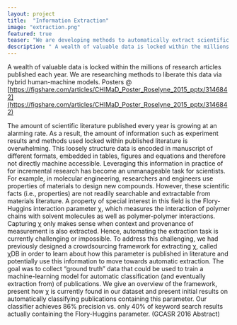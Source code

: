 ```yaml
---
layout: project
title:  "Information Extraction"
image: "extraction.png"
featured: true
teaser: "We are developing methods to automatically extract scientific facts burried in scientific publications"
description: " A wealth of valuable data is locked within the millions of research articles published each year. We are researching methods to liberate this data via hybrid human-machine models."
---
```

A wealth of valuable data is locked within the millions of research articles published each year. We are researching methods to liberate this data via hybrid human-machine models.
Posters @ [https://figshare.com/articles/CHIMaD_Poster_Roselyne_2015_pptx/3146842](https://figshare.com/articles/CHIMaD_Poster_Roselyne_2015_pptx/3146842)

The amount of scientific literature published every year is growing at an alarming rate. As a result, the amount of information such as experiment results and methods used locked within published literature is overwhelming. This loosely structure data is encoded in manuscript of different formats, embedded in tables, figures and equations and therefore not directly machine accessible. Leveraging this information in practice of for incremental research has become an unmanageable task for scientists. For example, in molecular engineering, researchers and engineers use properties of materials to design new compounds. However, these scientific facts (i.e., properties) are not readily searchable and extractable from materials literature. A property of special interest in this field is the Flory-Huggins interaction parameter χ, which measures the interaction of polymer chains with solvent molecules as well as polymer-polymer interactions. Capturing χ only makes sense when context and provenance of measurement is also extracted. Hence, automating the extraction task is currently challenging or impossible. To address this challenging, we had previously designed a crowdsourcing framework for extracting χ, called χDB in order to learn about how this parameter is published in literature and potentially use this information to move towards automatic extraction. The goal was to collect “ground truth” data that could be used to train a machine-learning model for automatic classification (and eventually extraction from) of publications. We give an overview of the framework, present how χ is currently found in our dataset and present initial results on automatically classifying publications containing this parameter. Our classifier achieves 86% precision vs. only 40% of keyword search results actually containing the Flory-Huggins parameter. (GCASR 2016 Abstract)
